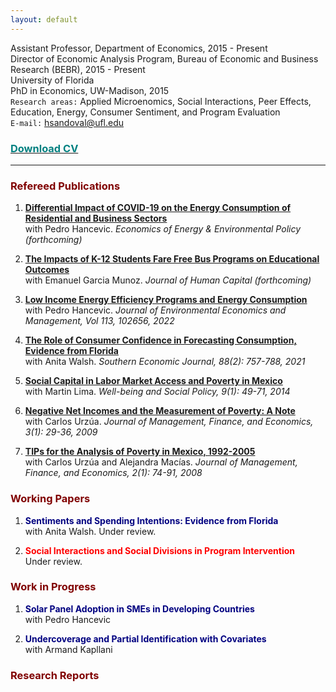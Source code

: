 ```yaml
---
layout: default
---
```


Assistant Professor, Department of Economics, 2015 - Present  
Director of Economic Analysis Program, Bureau of Economic and Business Research (BEBR), 2015 - Present  
University of Florida  
PhD in Economics, UW-Madison, 2015  
`Research areas:` Applied Microenomics, Social Interactions, Peer Effects, Education, Energy, Consumer Sentiment, and Program Evaluation  
`E-mail:` hsandoval@ufl.edu 

<!--  ### [<span style="color: teal"> Download CV </span>](https://github.com/hhsandoval/hhsandoval.github.io/blob/main/202112%20CV%20HS.pdf)
(https://github.com/hhsandoval/hhsandoval.github.io/files/7698132/202111.CV.HS.pdf) -->

### <a href="https://hhsandoval.github.io/202205 CV HS.pdf" target="_blank"> <span style="color: teal"> Download CV </span> </a>

* * *

### <span style="color: maroon"> Refereed Publications </span>

1. **[Differential Impact of COVID-19 on the Energy Consumption of Residential and Business Sectors](https://www.iaee.org/en/publications/eeepscope.aspx)**  
   with Pedro Hancevic. *Economics of Energy & Environmental Policy (forthcoming)*

2. **[The Impacts of K-12 Students Fare Free Bus Programs on Educational Outcomes](https://www.journals.uchicago.edu/toc/jhc/0/ja)**  
   with Emanuel Garcia Munoz. *Journal of Human Capital (forthcoming)*

3. **[Low Income Energy Efficiency Programs and Energy Consumption](https://doi.org/10.1016/j.jeem.2022.102656)**  
   with Pedro Hancevic. *Journal of Environmental Economics and Management, Vol 113, 102656, 2022*

4. **[The Role of Consumer Confidence in Forecasting Consumption, Evidence from Florida](https://doi.org/10.1002/soej.12528)**  
   with Anita Walsh. *Southern Economic Journal, 88(2): 757-788, 2021*

5. **[Social Capital in Labor Market Access and Poverty in Mexico](http://biblioteca.ciess.org/adiss/r458/social_capital_in_labor_market_access_and_poverty_in_mexico)**  
  with Martin Lima. *Well-being and Social Policy, 9(1): 49-71, 2014*

6. **[Negative Net Incomes and the Measurement of Poverty: A Note](https://ideas.repec.org/a/ega/rafega/200903.html)**  
   with Carlos Urzúa. *Journal of Management, Finance, and Economics, 3(1): 29-36, 2009*

7. **[TIPs for the Analysis of Poverty in Mexico, 1992-2005](https://ideas.repec.org/a/ega/rafega/200806.html)**  
   with Carlos Urzúa and Alejandra Macías. *Journal of Management, Finance, and Economics, 2(1): 74-91, 2008*

### <span style="color: maroon"> Working Papers </span>

1.  <span style="color: navy"> **Sentiments and Spending Intentions: Evidence from Florida** </span>  
   with Anita Walsh. Under review.

2. <span style="color: red"> **Social Interactions and Social Divisions in Program Intervention** </span>  
   Under review.

### <span style="color: maroon"> Work in Progress </span>

1.  <span style="color: navy"> **Solar Panel Adoption in SMEs in Developing Countries** </span>  
   with Pedro Hancevic
   
2.  <span style="color: navy"> **Undercoverage and Partial Identification with Covariates** </span>  
   with Armand Kapllani   

### <span style="color: maroon"> Research Reports </span>




<!-- ![Hector](https://user-images.githubusercontent.com/95992942/145701862-438f789f-30d0-4143-948b-695a9c4d9f90.jpg)

For more details see [Basic writing and formatting syntax](https://docs.github.com/en/github/writing-on-github/getting-started-with-writing-and-formatting-on-github/basic-writing-and-formatting-syntax).

### Jekyll Themes

Your Pages site will use the layout and styles from the Jekyll theme you have selected in your [repository settings](https://github.com/hhsandoval/hhsandoval.github.io/settings/pages). The name of this theme is saved in the Jekyll `_config.yml` configuration file.

### Support or Contact

Having trouble with Pages? Check out our [documentation](https://docs.github.com/categories/github-pages-basics/) or [contact support](https://support.github.com/contact) and we’ll help you sort it out.
 -->

